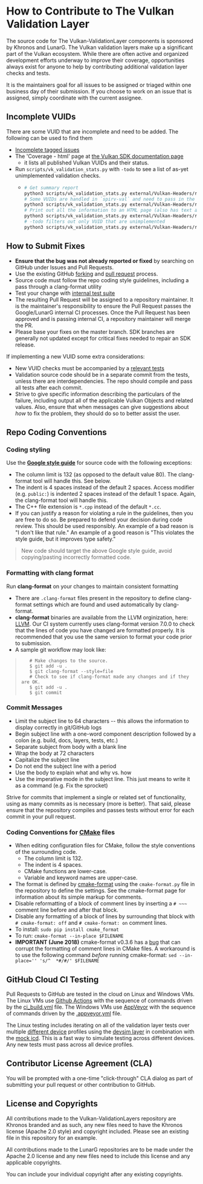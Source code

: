 # How to Contribute to The Vulkan Validation Layer

The source code for The Vulkan-ValidationLayer components is sponsored by Khronos and LunarG.
The Vulkan validation layers make up a significant part of the Vulkan ecosystem.
While there are often active and organized development efforts underway to improve their coverage,
opportunities always exist for anyone to help by contributing additional validation layer checks
and tests.

It is the maintainers goal for all issues to be assigned or triaged within one business day of their submission. If you choose
to work on an issue that is assigned, simply coordinate with the current assignee.

## Incomplete VUIDs

There are some VUID that are incomplete and need to be added. The following can be used to find them
* [Incomplete tagged issues](https://github.com/KhronosGroup/Vulkan-ValidationLayers/issues?q=is%3Aopen+is%3Aissue+label%3AIncomplete)
* The 'Coverage - html' page at [the Vulkan SDK documentation page](https://vulkan.lunarg.com/doc/sdk/latest/windows/validation_error_database.html)
  * it lists all published Vulkan VUIDs and their status.
* Run `scripts/vk_validation_stats.py` with `-todo` to see a list of as-yet unimplemented validation checks.
  * ```bash
    # Get summary report
    python3 scripts/vk_validation_stats.py external/Vulkan-Headers/registry/validusage.json -summary
    # Some VUIDs are handled in `spirv-val` and need to pass in the repo to check against
    python3 scripts/vk_validation_stats.py external/Vulkan-Headers/registry/validusage.json -spirvtools ~/path/to/SPIRV-Tools/ -summary
    # Print out all the information to an HTML page (also has text and csv support)
    python3 scripts/vk_validation_stats.py external/Vulkan-Headers/registry/validusage.json -spirvtools ~/path/to/SPIRV-Tools/ -html vuid.html
    # -todo filters out only VUID that are unimplemented
    python3 scripts/vk_validation_stats.py external/Vulkan-Headers/registry/validusage.json -spirvtools ~/path/to/SPIRV-Tools/ -todo -html todo.html
    ```

## How to Submit Fixes

* **Ensure that the bug was not already reported or fixed** by searching on GitHub under Issues and Pull Requests.
* Use the existing GitHub [forking](https://help.github.com/articles/fork-a-repo/) and [pull request](https://help.github.com/articles/using-pull-requests/) process.
* Source code must follow the repo coding style guidelines, including a pass through a clang-format utility
* Test your change with [internal test suite](./tests)
* The resulting Pull Request will be assigned to a repository maintainer. It is the maintainer's responsibility to ensure the Pull Request
  passes the Google/LunarG internal CI processes. Once the Pull Request has been approved and is passing internal CI, a repository maintainer
  will merge the PR.
* Please base your fixes on the master branch. SDK branches are generally not updated except for critical fixes needed to repair an SDK release.

If implementing a new VUID some extra considerations:
* New VUID checks must be accompanied by a [relevant tests](./docs/creating_tests.md)
* Validation source code should be in a separate commit from the tests, unless there are interdependencies. The repo should compile and pass all tests after each commit.
* Strive to give specific information describing the particulars of the failure, including output all of the applicable Vulkan Objects and related values. Also, ensure that when messages can give suggestions about _how_ to fix the problem, they should do so to better assist the user.

## Repo Coding Conventions

### Coding styling

Use the **[Google style guide](https://google.github.io/styleguide/cppguide.html)** for source code with the following exceptions:
* The column limit is 132 (as opposed to the default value 80). The clang-format tool will handle this. See below.
* The indent is 4 spaces instead of the default 2 spaces. Access modifier (e.g. `public:`) is indented 2 spaces instead of the
    default 1 space. Again, the clang-format tool will handle this.
* The C++ file extension is `*.cpp` instead of the default `*.cc`.
* If you can justify a reason for violating a rule in the guidelines, then you are free to do so. Be prepared to defend your
decision during code review. This should be used responsibly. An example of a bad reason is "I don't like that rule." An example of
a good reason is "This violates the style guide, but it improves type safety."

> New code should target the above Google style guide, avoid copying/pasting incorrectly formatted code.

### Formatting with clang format

Run **clang-format** on your changes to maintain consistent formatting
* There are `.clang-format` files present in the repository to define clang-format settings
    which are found and used automatically by clang-format.
* **clang-format** binaries are available from the LLVM orginization, here: [LLVM](https://clang.llvm.org/). Our CI system
    currently uses clang-format version 7.0.0 to check that the lines of code you have changed are formatted properly. It is
    recommended that you use the same version to format your code prior to submission.
* A sample git workflow may look like:

>        # Make changes to the source.
>        $ git add -u .
>        $ git clang-format --style=file
>        # Check to see if clang-format made any changes and if they are OK.
>        $ git add -u .
>        $ git commit

### Commit Messages

* Limit the subject line to 64 characters -- this allows the information to display correctly in git/GitHub logs
* Begin subject line with a one-word component description followed by a colon (e.g. build, docs, layers, tests, etc.)
* Separate subject from body with a blank line
* Wrap the body at 72 characters
* Capitalize the subject line
* Do not end the subject line with a period
* Use the body to explain what and why vs. how
* Use the imperative mode in the subject line. This just means to write it as a command (e.g. Fix the sprocket)

Strive for commits that implement a single or related set of functionality, using as many commits as is necessary (more is better).
That said, please ensure that the repository compiles and passes tests without error for each commit in your pull request.

### Coding Conventions for [CMake](http://cmake.org) files

* When editing configuration files for CMake, follow the style conventions of the surrounding code.
  * The column limit is 132.
  * The indent is 4 spaces.
  * CMake functions are lower-case.
  * Variable and keyword names are upper-case.
* The format is defined by
  [cmake-format](https://github.com/cheshirekow/cmake_format)
  using the `cmake-format.py` file in the repository to define the settings.
  See the cmake-format page for information about its simple markup for comments.
* Disable reformatting of a block of comment lines by inserting
  a `# ~~~` comment line before and after that block.
* Disable any formatting of a block of lines by surrounding that block with
  `# cmake-format: off` and `# cmake-format: on` comment lines.
* To install: `sudo pip install cmake_format`
* To run: `cmake-format --in-place $FILENAME`
* **IMPORTANT (June 2018)** cmake-format v0.3.6 has a
  [bug]( https://github.com/cheshirekow/cmake_format/issues/50)
  that can corrupt the formatting of comment lines in CMake files.
  A workaround is to use the following command _before_ running cmake-format:
  `sed --in-place='' 's/^  *#/#/' $FILENAME`

## GitHub Cloud CI Testing
Pull Requests to GitHub are tested in the cloud on Linux and Windows VMs. The Linux VMs use [Github Actions](https://github.com/KhronosGroup/Vulkan-ValidationLayers/actions) with the sequence of commands driven by the [ci_build.yml](https://github.com/KhronosGroup/Vulkan-ValidationLayers/blob/master/.github/workflows/ci_build.yml) file. The Windows VMs use [AppVeyor](https://ci.appveyor.com/project/Khronoswebmaster/vulkan-validationlayers/branch/master) with the sequence of commands driven by the [.appveyor.yml](https://github.com/KhronosGroup/Vulkan-ValidationLayers/blob/master/.appveyor.yml) file.

The Linux testing includes iterating on all of the validation layer tests over multiple [different device](https://github.com/KhronosGroup/Vulkan-ValidationLayers/tree/master/tests/device_profiles) profiles using the [devsim layer](https://github.com/LunarG/VulkanTools/tree/master/layersvt) in combination with the [mock icd](https://github.com/KhronosGroup/Vulkan-Tools/tree/master/icd). This is a fast way to simulate testing across different devices. Any new tests must pass across all device profiles.

## Contributor License Agreement (CLA)

You will be prompted with a one-time "click-through" CLA dialog as part of submitting your pull request
or other contribution to GitHub.

## License and Copyrights

All contributions made to the Vulkan-ValidationLayers repository are Khronos branded and as such,
any new files need to have the Khronos license (Apache 2.0 style) and copyright included.
Please see an existing file in this repository for an example.

All contributions made to the LunarG repositories are to be made under the Apache 2.0 license
and any new files need to include this license and any applicable copyrights.

You can include your individual copyright after any existing copyrights.
